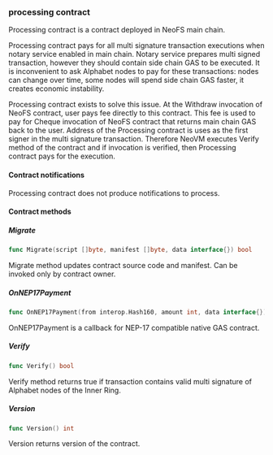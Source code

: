 ### processing contract

Processing contract is a contract deployed in NeoFS main chain\.

Processing contract pays for all multi signature transaction executions when notary service enabled in main chain\. Notary service prepares multi signed transaction\, however they should contain side chain GAS to be executed\. It is inconvenient to ask Alphabet nodes to pay for these transactions: nodes can change over time\, some nodes will spend side chain GAS faster\, it creates economic instability\.

Processing contract exists to solve this issue\. At the Withdraw invocation of NeoFS contract\, user pays fee directly to this contract\. This fee is used to pay for Cheque invocation of NeoFS contract that returns main chain GAS back to the user\. Address of the Processing contract is uses as the first signer in the multi signature transaction\. Therefore NeoVM executes Verify method of the contract and if invocation is verified\, then Processing contract pays for the execution\.

#### Contract notifications

Processing contract does not produce notifications to process\.

#### Contract methods

##### Migrate

```go
func Migrate(script []byte, manifest []byte, data interface{}) bool
```

Migrate method updates contract source code and manifest\. Can be invoked only by contract owner\.

##### OnNEP17Payment

```go
func OnNEP17Payment(from interop.Hash160, amount int, data interface{})
```

OnNEP17Payment is a callback for NEP\-17 compatible native GAS contract\.

##### Verify

```go
func Verify() bool
```

Verify method returns true if transaction contains valid multi signature of Alphabet nodes of the Inner Ring\.

##### Version

```go
func Version() int
```

Version returns version of the contract\.


